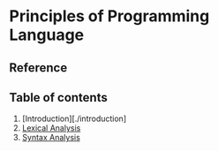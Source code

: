 # Principles of Programming Language
## Reference

## Table of contents
1. [Introduction][./introduction]
2. [Lexical Analysis](./lexical_analysis)
3. [Syntax Analysis](./syntax_analysis)
